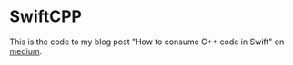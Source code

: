# SwiftCPP

This is the code to my blog post "How to consume C++ code in Swift" on [medium](https://medium.com/@anuragajwani).
